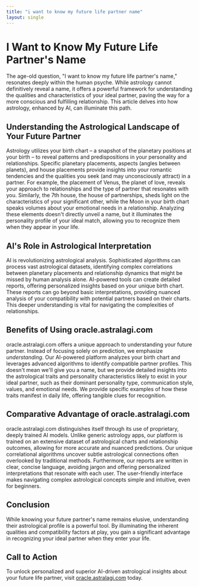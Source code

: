 ```yaml
---
title: "i want to know my future life partner name"
layout: single
---
```


# I Want to Know My Future Life Partner's Name

The age-old question, "I want to know my future life partner's name," resonates deeply within the human psyche. While astrology cannot definitively reveal a name, it offers a powerful framework for understanding the qualities and characteristics of your ideal partner, paving the way for a more conscious and fulfilling relationship. This article delves into how astrology, enhanced by AI, can illuminate this path.


## Understanding the Astrological Landscape of Your Future Partner

Astrology utilizes your birth chart – a snapshot of the planetary positions at your birth – to reveal patterns and predispositions in your personality and relationships.  Specific planetary placements, aspects (angles between planets), and house placements provide insights into your romantic tendencies and the qualities you seek (and may unconsciously attract) in a partner.  For example, the placement of Venus, the planet of love, reveals your approach to relationships and the type of partner that resonates with you.  Similarly, the 7th house, the house of partnerships, sheds light on the characteristics of your significant other, while the Moon in your birth chart speaks volumes about your emotional needs in a relationship.  Analyzing these elements doesn't directly unveil a name, but it illuminates the personality profile of your ideal match, allowing you to recognize them when they appear in your life.


## AI's Role in Astrological Interpretation

AI is revolutionizing astrological analysis.  Sophisticated algorithms can process vast astrological datasets, identifying complex correlations between planetary placements and relationship dynamics that might be missed by human analysis alone.  AI-powered tools can create detailed reports, offering personalized insights based on your unique birth chart. These reports can go beyond basic interpretations, providing nuanced analysis of your compatibility with potential partners based on their charts. This deeper understanding is vital for navigating the complexities of relationships.


## Benefits of Using oracle.astralagi.com

oracle.astralagi.com offers a unique approach to understanding your future partner. Instead of focusing solely on prediction, we emphasize *understanding*. Our AI-powered platform analyzes your birth chart and leverages advanced algorithms to identify compatible partner profiles. This doesn't mean we'll give you a name, but we provide detailed insights into the astrological traits and personality characteristics likely to exist in your ideal partner, such as their dominant personality type, communication style, values, and emotional needs.  We provide specific examples of how these traits manifest in daily life, offering tangible clues for recognition.


## Comparative Advantage of oracle.astralagi.com

oracle.astralagi.com distinguishes itself through its use of proprietary, deeply trained AI models. Unlike generic astrology apps, our platform is trained on an extensive dataset of astrological charts and relationship outcomes, allowing for more accurate and nuanced predictions.  Our unique correlational algorithms uncover subtle astrological connections often overlooked by traditional methods.  Furthermore, our reports are written in clear, concise language, avoiding jargon and offering personalized interpretations that resonate with each user. The user-friendly interface makes navigating complex astrological concepts simple and intuitive, even for beginners.


## Conclusion

While knowing your future partner's name remains elusive, understanding their astrological profile is a powerful tool.  By illuminating the inherent qualities and compatibility factors at play, you gain a significant advantage in recognizing your ideal partner when they enter your life.


## Call to Action

To unlock personalized and superior AI-driven astrological insights about your future life partner, visit [oracle.astralagi.com](https://oracle.astralagi.com) today.
